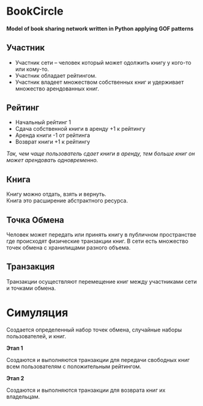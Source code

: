 # BookCircle
#### Model of book sharing network written in Python applying GOF patterns


## Участник
- Участник сети – человек который может одолжить книгу у кого-то или кому-то.
- Участник обладает рейтингом.
- Участник владеет множеством собственных книг и удерживает множество арендованных книг.
    
## Рейтинг
- Начальный рейтинг 1
- Сдача собственной книги в аренду +1 к рейтингу
- Аренда книги -1 от рейтинга
- Возврат книги +1 к рейтингу

*Так, чем чаще пользователь сдает книги в аренду, тем больше книг он может арендовать одновременно.*
	

## Книга
	  
Книгу можно отдать, взять и вернуть.  
Книга это расширение абстрактного ресурса.

## Точка Обмена
Человек может передать или принять книгу в публичном пространстве где происходят физические транзакции книг. В сети есть множество точек обмена с хранилищами разного объема.

## Транзакция
Транзакции осуществляют перемещение книг между участниками сети и точками обмена.

# Симуляция

Создается определенный набор точек обмена, случайные наборы пользователей, и книг.

**Этап 1**

Создаются и выполняются транзакции для передачи свободных книг всем пользователям с положительным рейтингом.

**Этап 2**

Создаются и выполняются транзакции для возврата книг их владельцам.
